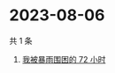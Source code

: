# 2023-08-06

共 1 条

<!-- BEGIN ZHIHUSEARCH -->
<!-- 最后更新时间 Sun Aug 06 2023 02:12:41 GMT+0800 (China Standard Time) -->
1. [我被暴雨围困的 72 小时](https://www.zhihu.com/search?q=我被暴雨围困的%2072%20小时)
<!-- END ZHIHUSEARCH -->
